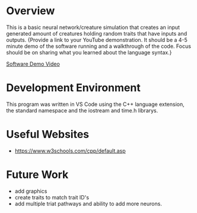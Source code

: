 # Overview

This is a basic neural network/creature simulation that creates an input generated amount of creatures holding random traits that have inputs and outputs.
{Provide a link to your YouTube demonstration.  It should be a 4-5 minute demo of the software running and a walkthrough of the code.  Focus should be on sharing what you learned about the language syntax.}

[Software Demo Video](http://youtube.link.goes.here)

# Development Environment

This program was written in VS Code using the C++ language extension, the standard namespace and the iostream and time.h librarys.


# Useful Websites


* https://www.w3schools.com/cpp/default.asp

# Future Work

* add graphics
* create traits to match trait ID's
* add multiple triat pathways and ability to add more neurons.
